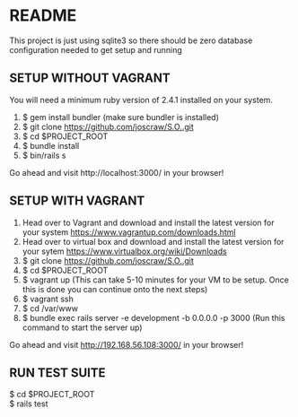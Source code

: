 # README

This project is just using sqlite3 so there should be 
zero database configuration needed to get setup and running


SETUP WITHOUT VAGRANT 
---------------

You will need a minimum ruby version of 2.4.1 installed on your system.

1. $ gem install bundler (make sure bundler is installed)
2. $ git clone https://github.com/joscraw/S.O..git
3. $ cd $PROJECT_ROOT  
4. $ bundle install
5. $ bin/rails s


Go ahead and visit http://localhost:3000/ in your browser!



SETUP WITH VAGRANT
---------------
1. Head over to Vagrant and download and install the latest version for your system
https://www.vagrantup.com/downloads.html
2. Head over to virtual box and download and install the latest version for your sytem
https://www.virtualbox.org/wiki/Downloads
3. $ git clone https://github.com/joscraw/S.O..git
4. $ cd $PROJECT_ROOT 
5. $ vagrant up (This can take 5-10 minutes for your VM to be setup. Once this is done you can continue onto the next steps)
6. $ vagrant ssh
7. $ cd /var/www
8. $ bundle exec rails server -e development -b 0.0.0.0 -p 3000  (Run this command to start the server up)

Go ahead and visit http://192.168.56.108:3000/ in your browser!

RUN TEST SUITE
---------------

$ cd $PROJECT_ROOT  
$ rails test